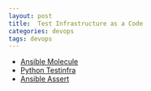 ```yaml
---
layout: post
title:  Test Infrastructure as a Code
categories: devops
tags: devops
---
```


* [Ansible Molecule](https://github.com/ansible-community/molecule)
* [Python Testinfra](https://github.com/pytest-dev/pytest-testinfra)
* [Ansible Assert](https://docs.ansible.com/ansible/latest/reference_appendices/test_strategies.html)